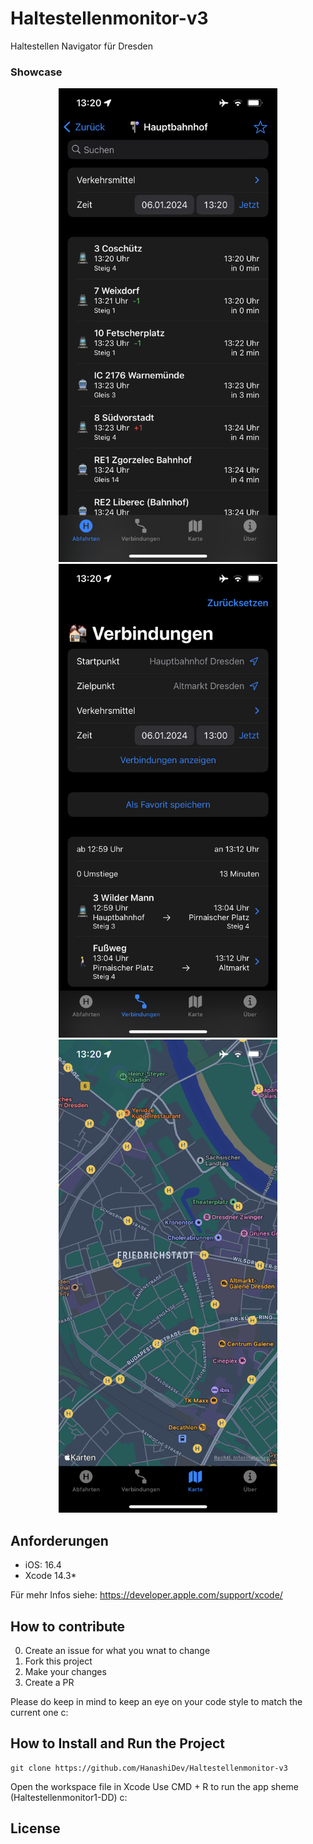 # Haltestellenmonitor-v3
Haltestellen Navigator für Dresden

### Showcase
<p align="center">
  <img src="images/example1.PNG" width="350">
  <img src="images/example2.png" width="350">
  <img src="images/example3.png" width="350">
</p>



## Anforderungen
* iOS: 16.4
* Xcode 14.3*

Für mehr Infos siehe: https://developer.apple.com/support/xcode/

## How to contribute
0. Create an issue for what you wnat to change
1. Fork this project
2. Make your changes
3. Create a PR

Please do keep in mind to keep an eye on your code style to match the current one c:

## How to Install and Run the Project
```
git clone https://github.com/HanashiDev/Haltestellenmonitor-v3
```

Open the workspace file in Xcode
Use CMD + R to run the app sheme (Haltestellenmonitor1-DD) c:


## License